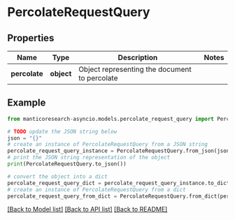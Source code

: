 # PercolateRequestQuery


## Properties

Name | Type | Description | Notes
------------ | ------------- | ------------- | -------------
**percolate** | **object** | Object representing the document to percolate | 

## Example

```python
from manticoresearch-asyncio.models.percolate_request_query import PercolateRequestQuery

# TODO update the JSON string below
json = "{}"
# create an instance of PercolateRequestQuery from a JSON string
percolate_request_query_instance = PercolateRequestQuery.from_json(json)
# print the JSON string representation of the object
print(PercolateRequestQuery.to_json())

# convert the object into a dict
percolate_request_query_dict = percolate_request_query_instance.to_dict()
# create an instance of PercolateRequestQuery from a dict
percolate_request_query_from_dict = PercolateRequestQuery.from_dict(percolate_request_query_dict)
```
[[Back to Model list]](../README.md#documentation-for-models) [[Back to API list]](../README.md#documentation-for-api-endpoints) [[Back to README]](../README.md)


